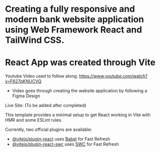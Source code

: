 # Creating a fully responsive and modern bank website application using Web Framework React and TailWind CSS.
# React App was created through Vite

Youtube Video used to follow along: https://www.youtube.com/watch?v=F627pKNUCVQ
- Video goes through creating the website application by following a Figma Design

Live Site: (To be added after completed)


This template provides a minimal setup to get React working in Vite with HMR and some ESLint rules.

Currently, two official plugins are available:

- [@vitejs/plugin-react](https://github.com/vitejs/vite-plugin-react/blob/main/packages/plugin-react/README.md) uses [Babel](https://babeljs.io/) for Fast Refresh
- [@vitejs/plugin-react-swc](https://github.com/vitejs/vite-plugin-react-swc) uses [SWC](https://swc.rs/) for Fast Refresh

